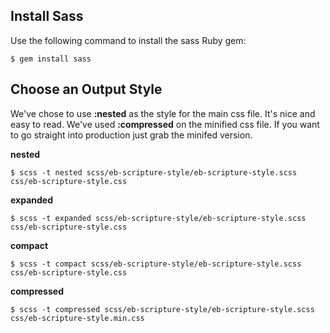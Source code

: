 ## Install Sass

Use the following command to install the sass Ruby gem:

`$ gem install sass`


## Choose an Output Style

We've chose to use __:nested__ as the style for the main css file. It's nice and easy to read. We've used __:compressed__ on the minified css file. If you want to go straight into production just grab the minifed version.

__nested__

`$ scss -t nested scss/eb-scripture-style/eb-scripture-style.scss css/eb-scripture-style.css`

__expanded__

`$ scss -t expanded scss/eb-scripture-style/eb-scripture-style.scss css/eb-scripture-style.css`

__compact__

`$ scss -t compact scss/eb-scripture-style/eb-scripture-style.scss css/eb-scripture-style.css`

__compressed__

`$ scss -t compressed scss/eb-scripture-style/eb-scripture-style.scss css/eb-scripture-style.min.css`